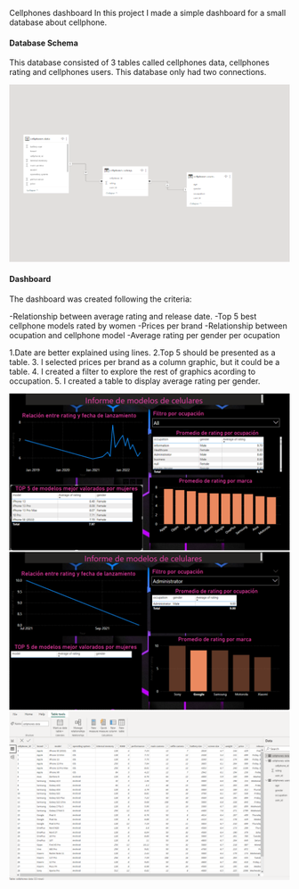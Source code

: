 Cellphones dashboard
In this project I made a simple dashboard for a small database about cellphone.

#### Database Schema

This database consisted of 3 tables called cellphones data, cellphones rating and cellphones users.
This database only had two connections.

<img src="imagen4.png" alt="drawing" width="600"/>

#### Dashboard

The dashboard was created following the criteria:

-Relationship between average rating and release date.
-Top 5 best cellphone models rated by women
-Prices per brand
-Relationship between ocupation and cellphone model
-Average rating per gender per ocupation

1.Date are better explained using lines. 
2.Top 5 should be presented as a table.
3. I selected prices per brand as a column graphic, but it could be a table. 
4. I created a filter to explore the rest of graphics acording to occupation.
5. I created a table to display average rating per gender. 
   
<img src="imagen1.png" alt="drawing" width="600"/>

<img src="imagen2.png" alt="drawing" width="600"/>
<img src="imagen3.png" alt="drawing" width="600"/>


